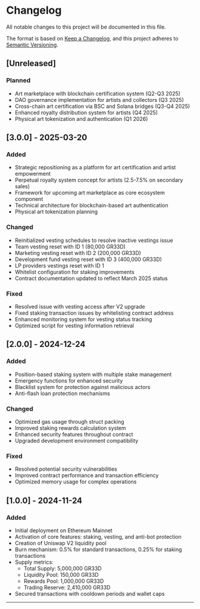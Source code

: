# Changelog

All notable changes to this project will be documented in this file.

The format is based on [Keep a Changelog](https://keepachangelog.com/en/1.0.0/),
and this project adheres to [Semantic Versioning](https://semver.org/spec/v2.0.0.html).

## [Unreleased]

### Planned
- Art marketplace with blockchain certification system (Q2-Q3 2025)
- DAO governance implementation for artists and collectors (Q3 2025)
- Cross-chain art certification via BSC and Solana bridges (Q3-Q4 2025)
- Enhanced royalty distribution system for artists (Q4 2025)
- Physical art tokenization and authentication (Q1 2026)

## [3.0.0] - 2025-03-20
### Added
- Strategic repositioning as a platform for art certification and artist empowerment
- Perpetual royalty system concept for artists (2.5-7.5% on secondary sales)
- Framework for upcoming art marketplace as core ecosystem component
- Technical architecture for blockchain-based art authentication
- Physical art tokenization planning

### Changed
- Reinitialized vesting schedules to resolve inactive vestings issue
- Team vesting reset with ID 1 (80,000 GR33D)
- Marketing vesting reset with ID 2 (200,000 GR33D)
- Development fund vesting reset with ID 3 (400,000 GR33D)
- LP providers vestings reset with ID 1
- Whitelist configuration for staking improvements
- Contract documentation updated to reflect March 2025 status

### Fixed
- Resolved issue with vesting access after V2 upgrade
- Fixed staking transaction issues by whitelisting contract address
- Enhanced monitoring system for vesting status tracking
- Optimized script for vesting information retrieval

## [2.0.0] - 2024-12-24
### Added
- Position-based staking system with multiple stake management
- Emergency functions for enhanced security
- Blacklist system for protection against malicious actors
- Anti-flash loan protection mechanisms

### Changed
- Optimized gas usage through struct packing
- Improved staking rewards calculation system
- Enhanced security features throughout contract
- Upgraded development environment compatibility

### Fixed
- Resolved potential security vulnerabilities
- Improved contract performance and transaction efficiency
- Optimized memory usage for complex operations

## [1.0.0] - 2024-11-24
### Added
- Initial deployment on Ethereum Mainnet
- Activation of core features: staking, vesting, and anti-bot protection
- Creation of Uniswap V2 liquidity pool
- Burn mechanism: 0.5% for standard transactions, 0.25% for staking transactions
- Supply metrics:
  - Total Supply: 5,000,000 GR33D
  - Liquidity Pool: 150,000 GR33D
  - Rewards Pool: 1,000,000 GR33D
  - Trading Reserve: 2,410,000 GR33D
- Secured transactions with cooldown periods and wallet caps

---
